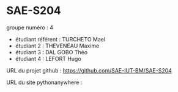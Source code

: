# SAE-S204

groupe numéro : 4

* étudiant référent : TURCHETO Mael
* étudiant 2 : THEVENEAU Maxime
* étudiant 3 : DAL GOBO Théo
* étudiant 4 : LEFORT Hugo

URL du projet github : https://github.com/SAE-IUT-BM/SAE-S204

URL du site pythonanywhere :
